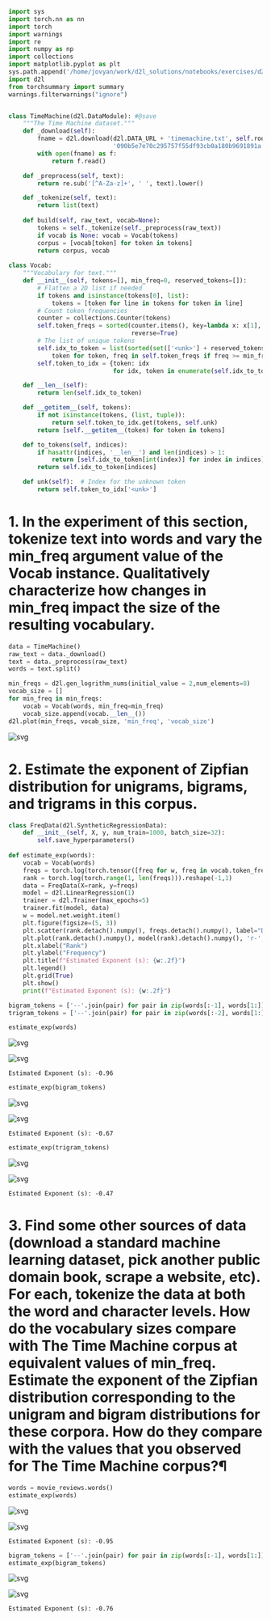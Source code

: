 ```python
import sys
import torch.nn as nn
import torch
import warnings
import re
import numpy as np
import collections
import matplotlib.pyplot as plt
sys.path.append('/home/jovyan/work/d2l_solutions/notebooks/exercises/d2l_utils/')
import d2l
from torchsummary import summary
warnings.filterwarnings("ignore")


class TimeMachine(d2l.DataModule): #@save
    """The Time Machine dataset."""
    def _download(self):
        fname = d2l.download(d2l.DATA_URL + 'timemachine.txt', self.root,
                             '090b5e7e70c295757f55df93cb0a180b9691891a')
        with open(fname) as f:
            return f.read()

    def _preprocess(self, text):
        return re.sub('[^A-Za-z]+', ' ', text).lower()

    def _tokenize(self, text):
        return list(text)
    
    def build(self, raw_text, vocab=None):
        tokens = self._tokenize(self._preprocess(raw_text))
        if vocab is None: vocab = Vocab(tokens)
        corpus = [vocab[token] for token in tokens]
        return corpus, vocab
    
class Vocab:
    """Vocabulary for text."""
    def __init__(self, tokens=[], min_freq=0, reserved_tokens=[]):
        # Flatten a 2D list if needed
        if tokens and isinstance(tokens[0], list):
            tokens = [token for line in tokens for token in line]
        # Count token frequencies
        counter = collections.Counter(tokens)
        self.token_freqs = sorted(counter.items(), key=lambda x: x[1],
                                  reverse=True)
        # The list of unique tokens
        self.idx_to_token = list(sorted(set(['<unk>'] + reserved_tokens + [
            token for token, freq in self.token_freqs if freq >= min_freq])))
        self.token_to_idx = {token: idx
                             for idx, token in enumerate(self.idx_to_token)}

    def __len__(self):
        return len(self.idx_to_token)

    def __getitem__(self, tokens):
        if not isinstance(tokens, (list, tuple)):
            return self.token_to_idx.get(tokens, self.unk)
        return [self.__getitem__(token) for token in tokens]

    def to_tokens(self, indices):
        if hasattr(indices, '__len__') and len(indices) > 1:
            return [self.idx_to_token[int(index)] for index in indices]
        return self.idx_to_token[indices]

    def unk(self):  # Index for the unknown token
        return self.token_to_idx['<unk>']
```

# 1. In the experiment of this section, tokenize text into words and vary the min_freq argument value of the Vocab instance. Qualitatively characterize how changes in min_freq impact the size of the resulting vocabulary.


```python
data = TimeMachine()
raw_text = data._download()
text = data._preprocess(raw_text)
words = text.split()
```


```python
min_freqs = d2l.gen_logrithm_nums(initial_value = 2,num_elements=8)
vocab_size = []
for min_freq in min_freqs:
    vocab = Vocab(words, min_freq=min_freq)
    vocab_size.append(vocab.__len__())
d2l.plot(min_freqs, vocab_size, 'min_freq', 'vocab_size')
```


    
![svg](9_2_7_Exercises_files/9_2_7_Exercises_3_0.svg)
    


# 2. Estimate the exponent of Zipfian distribution for unigrams, bigrams, and trigrams in this corpus.


```python
class FreqData(d2l.SyntheticRegressionData):
    def __init__(self, X, y, num_train=1000, batch_size=32):
        self.save_hyperparameters()
        
def estimate_exp(words):
    vocab = Vocab(words)
    freqs = torch.log(torch.tensor([freq for w, freq in vocab.token_freqs])).reshape(-1,1)
    rank = torch.log(torch.range(1, len(freqs))).reshape(-1,1)
    data = FreqData(X=rank, y=freqs)
    model = d2l.LinearRegression(1)
    trainer = d2l.Trainer(max_epochs=5)
    trainer.fit(model, data)
    w = model.net.weight.item()
    plt.figure(figsize=(5, 3))
    plt.scatter(rank.detach().numpy(), freqs.detach().numpy(), label="Data")
    plt.plot(rank.detach().numpy(), model(rank).detach().numpy(), 'r-', label="Fitted Power Law")
    plt.xlabel("Rank")
    plt.ylabel("Frequency")
    plt.title(f"Estimated Exponent (s): {w:.2f}")
    plt.legend()
    plt.grid(True)
    plt.show()
    print(f"Estimated Exponent (s): {w:.2f}")
```


```python
bigram_tokens = ['--'.join(pair) for pair in zip(words[:-1], words[1:])]
trigram_tokens = ['--'.join(pair) for pair in zip(words[:-2], words[1:], words[2:])]
```


```python
estimate_exp(words)
```


    
![svg](9_2_7_Exercises_files/9_2_7_Exercises_7_0.svg)
    



    
![svg](9_2_7_Exercises_files/9_2_7_Exercises_7_1.svg)
    


    Estimated Exponent (s): -0.96



```python
estimate_exp(bigram_tokens)
```


    
![svg](9_2_7_Exercises_files/9_2_7_Exercises_8_0.svg)
    



    
![svg](9_2_7_Exercises_files/9_2_7_Exercises_8_1.svg)
    


    Estimated Exponent (s): -0.67



```python
estimate_exp(trigram_tokens)
```


    
![svg](9_2_7_Exercises_files/9_2_7_Exercises_9_0.svg)
    



    
![svg](9_2_7_Exercises_files/9_2_7_Exercises_9_1.svg)
    


    Estimated Exponent (s): -0.47


# 3. Find some other sources of data (download a standard machine learning dataset, pick another public domain book, scrape a website, etc). For each, tokenize the data at both the word and character levels. How do the vocabulary sizes compare with The Time Machine corpus at equivalent values of min_freq. Estimate the exponent of the Zipfian distribution corresponding to the unigram and bigram distributions for these corpora. How do they compare with the values that you observed for The Time Machine corpus?¶


```python
words = movie_reviews.words()
estimate_exp(words)
```


    
![svg](9_2_7_Exercises_files/9_2_7_Exercises_11_0.svg)
    



    
![svg](9_2_7_Exercises_files/9_2_7_Exercises_11_1.svg)
    


    Estimated Exponent (s): -0.95



```python
bigram_tokens = ['--'.join(pair) for pair in zip(words[:-1], words[1:])]
estimate_exp(bigram_tokens)
```


    
![svg](9_2_7_Exercises_files/9_2_7_Exercises_12_0.svg)
    



    
![svg](9_2_7_Exercises_files/9_2_7_Exercises_12_1.svg)
    


    Estimated Exponent (s): -0.76

